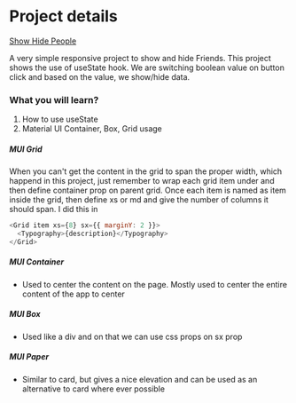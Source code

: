 # Project details

[Show Hide People](https://show-hide-people.netlify.app/)

A very simple responsive project to show and hide Friends. This project shows the use of useState hook. We are switching boolean value on button click and based on the value, we show/hide data.

### What you will learn?

1. How to use useState
2. Material UI Container, Box, Grid usage

##### MUI Grid

When you can't get the content in the grid to span the proper width, which happend in this project, just remember to wrap each grid item under <Grid Item> and then define container prop on parent grid. Once each item is named as item inside the grid, then define xs or md and give the number of columns it should span. I did this in

```js
<Grid item xs={8} sx={{ marginY: 2 }}>
  <Typography>{description}</Typography>
</Grid>
```

##### MUI Container

- Used to center the content on the page. Mostly used to center the entire content of the app to center

##### MUI Box

- Used like a div and on that we can use css props on sx prop

##### MUI Paper

- Similar to card, but gives a nice elevation and can be used as an alternative to card where ever possible
